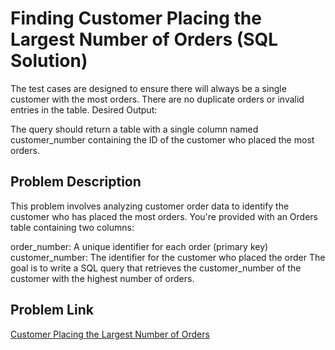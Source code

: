 # Finding Customer Placing the Largest Number of Orders (SQL Solution)

The test cases are designed to ensure there will always be a single customer with the most orders.
There are no duplicate orders or invalid entries in the table.
Desired Output:

The query should return a table with a single column named customer_number containing the ID of the customer who placed the most orders.


## Problem Description

This problem involves analyzing customer order data to identify the customer who has placed the most orders. You're provided with an Orders table containing two columns:

order_number: A unique identifier for each order (primary key)
customer_number: The identifier for the customer who placed the order
The goal is to write a SQL query that retrieves the customer_number of the customer with the highest number of orders.

## Problem Link
[Customer Placing the Largest Number of Orders](https://leetcode.com/problems/customer-placing-the-largest-number-of-orders/description/)